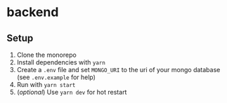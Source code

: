 # backend

## Setup

1. Clone the monorepo
2. Install dependencies with `yarn`
3. Create a `.env` file and set `MONGO_URI` to the uri of your mongo database (see `.env.example` for help)
4. Run with `yarn start`
5. (_optional_) Use `yarn dev` for hot restart
